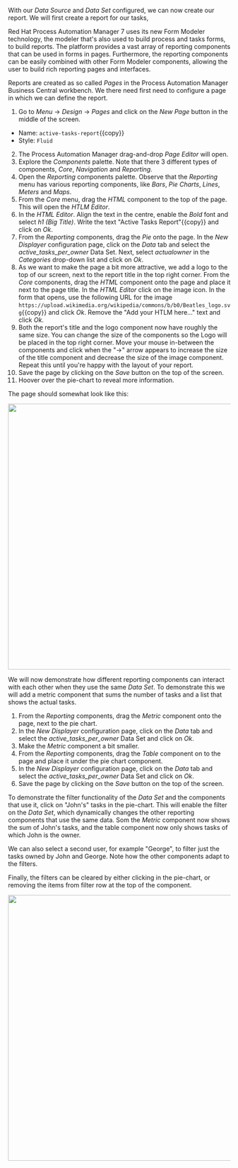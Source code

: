 With our *Data Source* and *Data Set* configured, we can now create our report. We will first create a report for our tasks,

Red Hat Process Automation Manager 7 uses its new Form Modeler technology, the modeler that's also used to build process and tasks forms, to build reports. The platform provides a vast array of reporting components that can be used in forms in pages. Furthermore, the reporting components can be easily combined with other Form Modeler components, allowing the user to build rich reporting pages and interfaces.

Reports are created as so called *Pages* in the Process Automation Manager Business Central workbench. We there need first need to configure a page in which we can define the report.

1. Go to *Menu* -> *Design* -> *Pages* and click on the *New Page* button in the middle of the screen.
  * Name: `active-tasks-report`{{copy}}
  * Style: `Fluid`
2. The Process Automation Manager drag-and-drop *Page Editor* will open.
3. Explore the *Components* palette. Note that there 3 different types of components, *Core*, *Navigation* and *Reporting*.
4. Open the *Reporting* components palette. Observe that the *Reporting* menu has various reporting components, like *Bars*, *Pie Charts*,  *Lines*, *Meters* and *Maps*.
5. From the *Core* menu, drag the *HTML* component to the top of the page. This will open the *HTLM Editor*.
6. In the *HTML Editor*. Align the text in the centre, enable the *Bold* font and select *h1 (Big Title)*. Write the text "Active Tasks Report"{{copy}} and click on *Ok*.
7. From the *Reporting* components, drag the *Pie* onto the page. In the *New Displayer* configuration page, click on the *Data* tab and select the *active_tasks_per_owner* Data Set. Next, select *actualowner* in the *Categories* drop-down list and click on *Ok*.
8. As we want to make the page a bit more attractive, we add a logo to the top of our screen, next to the report title in the top right corner. From the *Core* components, drag the *HTML* component onto the page and place it next to the page title. In the *HTML Editor* click on the image icon. In the form that opens, use the following URL for the image `https://upload.wikimedia.org/wikipedia/commons/b/b0/Beatles_logo.svg`{{copy}} and click *Ok*. Remove the "Add your HTLM here..." text and click *Ok*.
9. Both the report's title and the logo component now have roughly the same size. You can change the size of the components so the Logo will be placed in the top right corner. Move your mouse in-between the components and click when the "->" arrow appears to increase the size of the title component and decrease the size of the image component. Repeat this until you're happy with the layout of your report.
8. Save the page by clicking on the *Save* button on the top of the screen.
9. Hoover over the pie-chart to reveal more information.

The page should somewhat look like this:

<img src="../../assets/middleware/rhpam-7-workshop/create-report-tasks.png" width="600" />

We will now demonstrate how different reporting components can interact with each other when they use the same *Data Set*. To demonstrate this we will add a metric component that sums the number of tasks and a list that shows the actual tasks.

1. From the *Reporting* components, drag the *Metric* component onto the page, next to the pie chart.
2. In the *New Displayer* configuration page, click on the *Data* tab and select the *active_tasks_per_owner* Data Set and click on *Ok*.
3. Make the *Metric* component a bit smaller.
4. From the *Reporting* components, drag the *Table* component on to the page and place it under the pie chart component.
5. In the *New Displayer* configuration page, click on the *Data* tab and select the *active_tasks_per_owner* Data Set and click on *Ok*.
6. Save the page by clicking on the *Save* button on the top of the screen.

To demonstrate the filter functionality of the *Data Set* and the components that use it, click on "John's" tasks in the pie-chart. This will enable the filter on the *Data Set*, which dynamically changes the other reporting components that use the same data. Som the *Metric* component now shows the sum of John's tasks, and the table component now only shows tasks of which John is the owner.

We can also select a second user, for example "George", to filter just the tasks owned by John and George. Note how the other components adapt to the filters.

Finally, the filters can be cleared by either clicking in the pie-chart, or removing the items from filter row at the top of the component.

<img src="../../assets/middleware/rhpam-7-workshop/create-report-tasks-2.png" width="600" />
